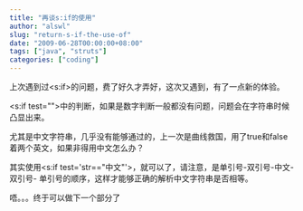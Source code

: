 ```yaml
---
title: "再谈s:if的使用"
author: "alswl"
slug: "return-s-if-the-use-of"
date: "2009-06-28T00:00:00+08:00"
tags: ["java", "struts"]
categories: ["coding"]
---
```


上次遇到过<s:if>的问题，费了好久才弄好，这次又遇到，有了一点新的体验。

<s:if test="">中的判断，如果是数字判断一般都没有问题，问题会在字符串时候凸显出来。

尤其是中文字符串，几乎没有能够通过的，上一次是曲线救国，用了true和false着两个英文，如果非得用中文怎么办？

其实使用<s:if test='str=="中文"'>，就可以了，请注意，是单引号-双引号-中文-双引号-
单引号的顺序，这样才能够正确的解析中文字符串是否相等。

唔。。。终于可以做下一个部分了


